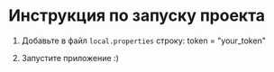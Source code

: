 # Инструкция по запуску проекта

1. Добавьте в файл `local.properties` строку:
   token = "your_token"

2. Запустите приложение :)